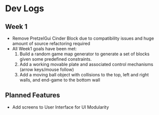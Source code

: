 # Dev Logs

## Week 1

- Remove PretzelGui Cinder Block due to compatibility issues and huge amount of source refactoring required
- All Week1 goals have been met: 
    1. Build a random game map generator to generate a set of blocks given some predefined constraints.
    2. Add a working movable plate and associated control mechanisms (arrow keys/mouse follow)
    3. Add a moving ball object with collisions to the top, left and right walls, and end-game to the bottom wall
## Planned Features

- Add screens to User Interface for UI Modularity